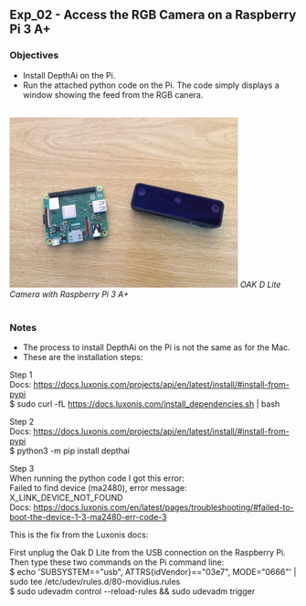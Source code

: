 ## Exp_02 - Access the RGB Camera on a Raspberry Pi 3 A+

### Objectives
- Install DepthAi on the Pi.
- Run the attached python code on the Pi. The code simply displays a window showing the feed from the RGB canera.

<br>
<img src="https://github.com/vbookshelf/OAK-D-Lite-Experiments/blob/main/images/rpi-oak-d-lite.jpg" width="400"></img>
<i>OAK D Lite Camera with Raspberry Pi 3 A+</i><br>
<br>

### Notes

- The process to install DepthAi on the Pi is not the same as for the Mac.
- These are the installation steps:

Step 1<br>
Docs: https://docs.luxonis.com/projects/api/en/latest/install/#install-from-pypi<br>
$ sudo curl -fL https://docs.luxonis.com/install_dependencies.sh | bash<br>

Step 2<br>
Docs: https://docs.luxonis.com/projects/api/en/latest/install/#install-from-pypi<br>
$ python3 -m pip install depthai<br>

Step 3<br>
When running the python code I got this error:<br>
Failed to find device (ma2480), error message: X_LINK_DEVICE_NOT_FOUND<br>
Docs: https://docs.luxonis.com/en/latest/pages/troubleshooting/#failed-to-boot-the-device-1-3-ma2480-err-code-3

This is the fix from the Luxonis docs:

First unplug the Oak D Lite from the USB connection on the Raspberry Pi. Then type these two commands on the Pi command line:<br>
$ echo 'SUBSYSTEM=="usb", ATTRS{idVendor}=="03e7", MODE="0666"' | sudo tee /etc/udev/rules.d/80-movidius.rules<br>
$ sudo udevadm control --reload-rules && sudo udevadm trigger<br>
